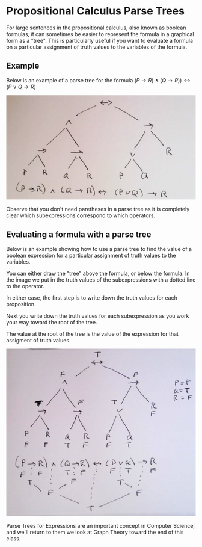 # Propositional Calculus Parse Trees

For large sentences in the propositional calculus, also known as boolean formulas, it can sometimes be easier to
represent the formula in a graphical form as a "tree".  This is particularly useful if you want to evaluate a formula
on a particular assignment of truth values to the variables of the formula.

## Example

Below is an example of a parse tree for the formula
 $(P \rightarrow R) \wedge(Q\rightarrow R)) \leftrightarrow (P\vee Q \rightarrow R)$

![Parse Tree](boolean_parse_tree.png)

Observe that you don't need paretheses in a parse tree as it is completely clear which subexpressions correspond to which operators.

## Evaluating a formula with a parse tree

Below is an example showing how to use a parse tree to find the value of a boolean expression
for a particular assignment of truth values to the variables.

You can either draw the "tree" above the formula, or below the formula.
In the image we put in the truth values of the subexpressions with a dotted line to the operator.

In either case, the first step is to write down the truth values for each proposition.

Next you write down the truth values for each subexpression as you work your way toward the root of the tree.

The value at the root of the tree is the value of the expression for that assigment of truth values.

![Evaluation using a Parse Tree](boolean_evaluation.png)

Parse Trees for Expressions are an important concept in Computer Science, and we'll return to them
we look at Graph Theory toward the end of this class.
